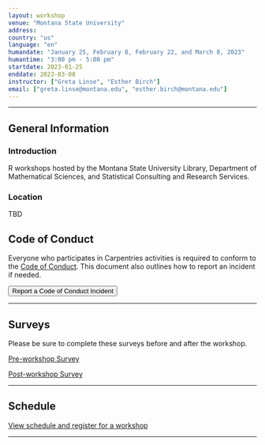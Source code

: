 ```yaml
---
layout: workshop     
venue: "Montana State University"      
address:      
country: "us"     
language: "en"    
humandate: "January 25, February 8, February 22, and March 8, 2023"   
humantime: "3:00 pm - 5:00 pm"    
startdate: 2023-01-25     
enddate: 2023-03-08       
instructor: ["Greta Linse", "Esther Birch"]    
email: ["greta.linse@montana.edu", "esther.birch@montana.edu"]   
---
```


---

<h2 id="general">General Information</h2>

<h3 id="introduction">Introduction</h3>

R workshops hosted by the Montana State University Library, Department of Mathematical Sciences, and Statistical Consulting and Research Services.



<h3 id="location">Location</h3>

<p id="where">
TBD
</p>


<h2 id="code-of-conduct">Code of Conduct</h2>

<p>
Everyone who participates in Carpentries activities is required to conform to the <a href="https://docs.carpentries.org/topic_folders/policies/code-of-conduct.html">Code of Conduct</a>. This document also outlines how to report an incident if needed.
</p>

<p class="text-center">
  <a href="https://goo.gl/forms/KoUfO53Za3apOuOK2">
    <button type="button" class="btn btn-info">Report a Code of Conduct Incident</button>
  </a>
</p>
<hr/>



<h2 id="surveys">Surveys</h2>
<p>Please be sure to complete these surveys before and after the workshop.</p>
<p><a href="{{ site.pre_survey }}{{ site.github.project_title }}">Pre-workshop Survey</a></p>
<p><a href="{{ site.post_survey }}{{ site.github.project_title }}">Post-workshop Survey</a></p>

<hr/>


<h2 id="schedule">Schedule</h2>

<a href="https://calendar.lib.montana.edu/calendar/workshops/?cid=707&t=d&d=0000-00-00&cal=707&ct=43429&inc=0"> View schedule and register for a workshop </a>

<hr/>
